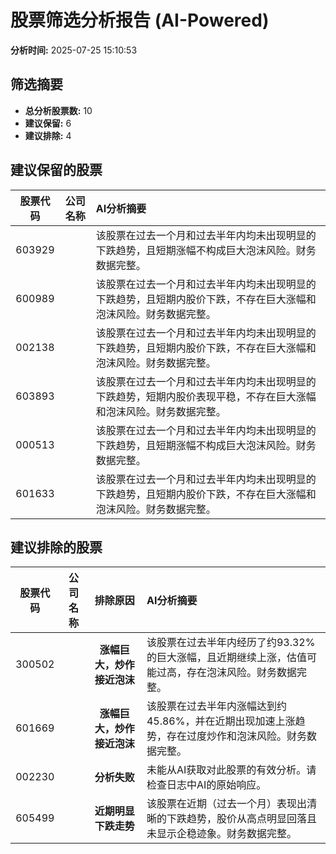 # 股票筛选分析报告 (AI-Powered)

**分析时间:** 2025-07-25 15:10:53

## 筛选摘要

- **总分析股票数:** 10
- **建议保留:** 6
- **建议排除:** 4

## 建议保留的股票

| 股票代码 | 公司名称 | AI分析摘要 |
|:---:|:---:|:---|
| 603929 |  | 该股票在过去一个月和过去半年内均未出现明显的下跌趋势，且短期涨幅不构成巨大泡沫风险。财务数据完整。 |
| 600989 |  | 该股票在过去一个月和过去半年内均未出现明显的下跌趋势，且短期内股价下跌，不存在巨大涨幅和泡沫风险。财务数据完整。 |
| 002138 |  | 该股票在过去一个月和过去半年内均未出现明显的下跌趋势，且短期内股价下跌，不存在巨大涨幅和泡沫风险。财务数据完整。 |
| 603893 |  | 该股票在过去一个月和过去半年内均未出现明显的下跌趋势，短期内股价表现平稳，不存在巨大涨幅和泡沫风险。财务数据完整。 |
| 000513 |  | 该股票在过去一个月和过去半年内均未出现明显的下跌趋势，且短期涨幅不构成巨大泡沫风险。财务数据完整。 |
| 601633 |  | 该股票在过去一个月和过去半年内均未出现明显的下跌趋势，且短期内股价下跌，不存在巨大涨幅和泡沫风险。财务数据完整。 |

## 建议排除的股票

| 股票代码 | 公司名称 | 排除原因 | AI分析摘要 |
|:---:|:---:|:---:|:---|
| 300502 |  | **涨幅巨大，炒作接近泡沫** | 该股票在过去半年内经历了约93.32%的巨大涨幅，且近期继续上涨，估值可能过高，存在泡沫风险。财务数据完整。 |
| 601669 |  | **涨幅巨大，炒作接近泡沫** | 该股票在过去半年内涨幅达到约45.86%，并在近期出现加速上涨趋势，存在过度炒作和泡沫风险。财务数据完整。 |
| 002230 |  | **分析失败** | 未能从AI获取对此股票的有效分析。请检查日志中AI的原始响应。 |
| 605499 |  | **近期明显下跌走势** | 该股票在近期（过去一个月）表现出清晰的下跌趋势，股价从高点明显回落且未显示企稳迹象。财务数据完整。 |
